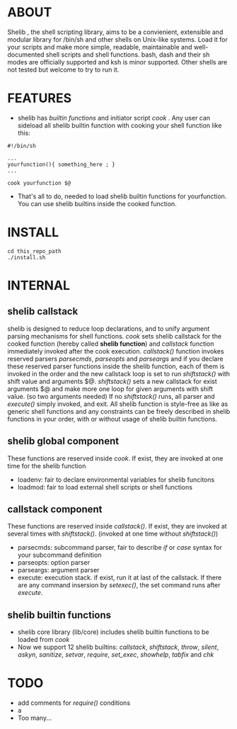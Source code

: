 # ABOUT
Shelib , the shell scripting library, aims to be a convienient, extensible and modular library for /bin/sh and other shells on Unix-like systems. Load it for your scripts and make more simple, readable, maintainable and well-documented shell scripts and shell functions. bash, dash and their sh modes are officially supported and ksh is minor supported. Other shells are not tested but welcome to try to run it.

# FEATURES
* shelib has *builtin functions* and initiator script *cook* .  Any user can sideload all shelib builtin function with cooking your shell function like this:
```
#!/bin/sh

...
yourfunction(){ something_here ; }
...

cook yourfunction $@
```
* That's all to do, needed to load shelib builtin functions for yourfunction. You can use shelib builtins inside the cooked function.

# INSTALL

```
cd this_repo_path
./install.sh
```

# INTERNAL

## shelib callstack
shelib is designed to reduce loop declarations, and to unify argument parsing mechanisms for shell functions.
*cook* sets shelib callstack for the cooked function (hereby called **shelib function**) and *callstack* function immediately invoked after the cook execution. 
*callstack()* function invokes reserved parsers *parsecmds*, *parseopts* and *parseargs* and if you declare these reserved parser functions inside the shelib function, each of them is invoked in the order and the new callstack loop is set to run *shiftstack()* with shift value and arguments $@. 
*shiftstack()* sets a new callstack for exist arguments $@ and make more one loop for given arguments with shift value. (so two arguments needed)
If no *shiftstack()* runs, all parser and *execute()* simply invoked, and exit.
All shelib function is style-free as like as generic shell functions and any constraints can be freely described in shelib functions in your order, with or without usage of shelib builtin functions.

## shelib global component
These functions are reserved inside *cook*. If exist, they are invoked at one time for the shelib function
* loadenv: fair to declare environmental variables for shelib funcitons 
* loadmod: fair to load external shell scripts or shell functions

## callstack component
These functions are reserved inside *callstack()*. If exist, they are invoked at several times with *shiftstack()*. (invoked at one time without *shiftstack()*)
* parsecmds: subcommand parser, fair to describe *if* or *case* syntax for your subcommand definition
* parseopts: option parser
* parseargs: argument parser
* execute: execution stack. if exist, run it at last of the callstack. If there are any command insersion by *setexec()*, the set command runs after *execute*.

## shelib builtin functions
* shelib core library (lib/core) includes shelib builtin functions to be loaded from *cook*
* Now we support 12 shelib builtins: *callstack*, *shiftstack*, *throw*, *silent*, *askyn*, *sanitize*, *setvar*, *require*, *set_exec*, *showhelp*, *tabfix* and *chk*

# TODO
* add comments for *require()* conditions
* a
* Too many...

